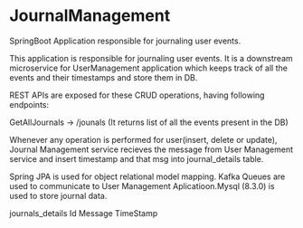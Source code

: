 # JournalManagement
SpringBoot Application responsible for journaling user events.


This application is responsible for journaling user events. It is a downstream microservice for UserManagement application which keeps track of all the events and their timestamps and store them in DB.


REST APIs are exposed for these CRUD operations, having following endpoints:

GetAllJournals -> /jounals (It returns list of all the events present in the DB)

Whenever any operation is performed for user(insert, delete or update), Journal Management service recieves the message from User Management service and insert timestamp and that msg into journal_details table.

Spring JPA is used for object relational model mapping. Kafka Queues are used to communicate to User Management Aplicatioon.Mysql (8.3.0) is used to store journal data.

journals_details
Id  Message  TimeStamp
